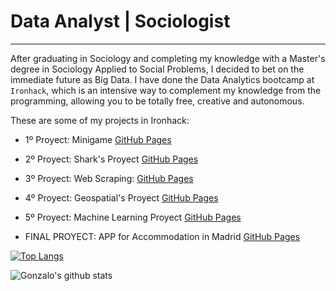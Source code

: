 # Data Analyst | Sociologist
--------

After graduating in Sociology and completing my knowledge with a Master's degree in Sociology Applied to Social Problems, I decided to bet on the immediate future as Big Data. I have done the Data Analytics bootcamp at `Ironhack`, which is an intensive way to complement my knowledge from the programming, allowing you to be totally free, creative and autonomous.

These are some of my projects in Ironhack:

- 1º Proyect: Minigame [GitHub Pages](https://github.com/Gon41/1-Minigame-Guess-a-Number-Game)
- 2º Proyect: Shark's Proyect [GitHub Pages](https://github.com/Gon41/2-Pandas-Proyect-Sharks)
- 3º Proyect: Web Scraping: [GitHub Pages](https://github.com/Gon41/3-Pipelines-Web-Scraping-Football-Players)
- 4º Proyect: Geospatial's Proyect [GitHub Pages](https://github.com/Gon41/4-Geospatial-Project)
- 5º Proyect: Machine Learning Proyect [GitHub Pages](https://github.com/Gon41/5-Diamonds-Competition-Machine-Learning)

- FINAL PROYECT: APP for Accommodation in Madrid [GitHub Pages](https://github.com/Gon41/FINAL-PROYECT-APP-for-Accommodation-in-Madrid)





[![Top Langs](https://github-readme-stats.vercel.app/api/top-langs/?username=Gon41&layout=compact)](https://github.com/Gon41/github-readme-stats)


![Gonzalo's github stats](https://github-readme-stats.vercel.app/api?username=Gon41&show_icons=true&theme=merko)


<!--
**Gon41/Gon41** is a ✨ _special_ ✨ repository because its `README.md` (this file) appears on your GitHub profile.

Here are some ideas to get you started:

- 🔭 I’m currently working on ...
- 🌱 I’m currently learning ...
- 👯 I’m looking to collaborate on ...
- 🤔 I’m looking for help with ...
- 💬 Ask me about ...
- 📫 How to reach me: ...
- 😄 Pronouns: ...
- ⚡ Fun fact: ...
-->
